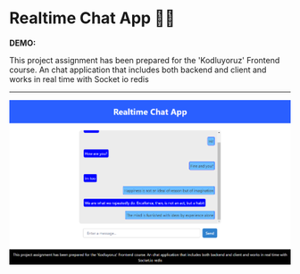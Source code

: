 # Realtime Chat App :hibiscus::gem:

**DEMO:**


This project assignment has been prepared for the 'Kodluyoruz' Frontend course. An chat application that includes both backend and client and works in real time with Socket io redis

---

![preview](prev1.png)